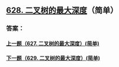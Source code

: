 ## [628. 二叉树的最大深度](https://leetcode-cn.com/problems/merge-two-sorted-lists/)（简单）





### 答案：



#### [上一题（627. 二叉树的最大深度）(简单)](https://github.com/sdwwld/leetCode/blob/master/src/main/java/com/wld/java/leetcode/leetCode0627.md)

#### [下一题（629. 二叉树的最大深度）(简单)](https://github.com/sdwwld/leetCode/blob/master/src/main/java/com/wld/java/leetcode/leetCode0629.md)